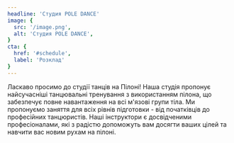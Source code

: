 ```yaml
---
headline: 'Cтудия POLE DANCE'
image: {
  src: '/image.png',
  alt: 'Cтудия POLE DANCE',
}
cta: {
  href: '#schedule',
  label: 'Розклад'
}
---
```

<!-- You can write the description here  -->
Ласкаво просимо до студії танців на Пілоні! Наша студія пропонує найсучасніші танцювальні тренування з використанням пілона, що забезпечує повне навантаження на всі м'язові групи тіла. Ми пропонуємо заняття для всіх рівнів підготовки - від початківців до професійних танцюристів. Наші інструктори є досвідченими професіоналами, які з радістю допоможуть вам досягти ваших цілей та навчити вас новим рухам на пілоні.